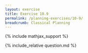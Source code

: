 ```yaml
---
layout: exercise
title: Exercise 10.9
permalink: /planning-exercises/10-9/
breadcrumb: Classical Planning
---
```


{% include mathjax_support %}

<div><i class="arrow-up loader" data-chapter="planning-exercises" data-exercise="ex_9" data-rating="0"></i></div>
{% include_relative question.md %}
